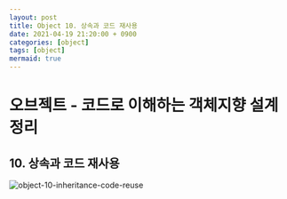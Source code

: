 ```yaml
---
layout: post
title: Object 10. 상속과 코드 재사용
date: 2021-04-19 21:20:00 + 0900
categories: [object]
tags: [object]
mermaid: true
---
```

# 오브젝트 - 코드로 이해하는 객체지향 설계 정리
## 10. 상속과 코드 재사용
![object-10-inheritance-code-reuse](https://user-images.githubusercontent.com/13375810/115237803-f3d54880-a157-11eb-99d4-8a23dd8dfa91.png)